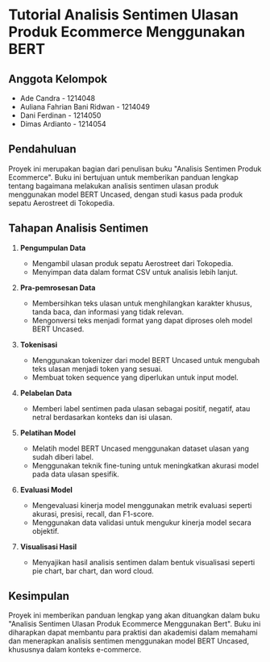 # Tutorial Analisis Sentimen Ulasan Produk Ecommerce Menggunakan BERT

## Anggota Kelompok

- Ade Candra - 1214048
- Auliana Fahrian Bani Ridwan - 1214049
- Dani Ferdinan - 1214050
- Dimas Ardianto - 1214054

## Pendahuluan

Proyek ini merupakan bagian dari penulisan buku "Analisis Sentimen Produk Ecommerce". Buku ini bertujuan untuk memberikan panduan lengkap tentang bagaimana melakukan analisis sentimen ulasan produk menggunakan model BERT Uncased, dengan studi kasus pada produk sepatu Aerostreet di Tokopedia.

## Tahapan Analisis Sentimen

1. **Pengumpulan Data**

   - Mengambil ulasan produk sepatu Aerostreet dari Tokopedia.
   - Menyimpan data dalam format CSV untuk analisis lebih lanjut.

2. **Pra-pemrosesan Data**

   - Membersihkan teks ulasan untuk menghilangkan karakter khusus, tanda baca, dan informasi yang tidak relevan.
   - Mengonversi teks menjadi format yang dapat diproses oleh model BERT Uncased.

3. **Tokenisasi**

   - Menggunakan tokenizer dari model BERT Uncased untuk mengubah teks ulasan menjadi token yang sesuai.
   - Membuat token sequence yang diperlukan untuk input model.

4. **Pelabelan Data**

   - Memberi label sentimen pada ulasan sebagai positif, negatif, atau netral berdasarkan konteks dan isi ulasan.

5. **Pelatihan Model**

   - Melatih model BERT Uncased menggunakan dataset ulasan yang sudah diberi label.
   - Menggunakan teknik fine-tuning untuk meningkatkan akurasi model pada data ulasan spesifik.

6. **Evaluasi Model**

   - Mengevaluasi kinerja model menggunakan metrik evaluasi seperti akurasi, presisi, recall, dan F1-score.
   - Menggunakan data validasi untuk mengukur kinerja model secara objektif.

7. **Visualisasi Hasil**
   - Menyajikan hasil analisis sentimen dalam bentuk visualisasi seperti pie chart, bar chart, dan word cloud.

## Kesimpulan

Proyek ini memberikan panduan lengkap yang akan dituangkan dalam buku "Analisis Sentimen Ulasan Produk Ecommerce Menggunakan Bert". Buku ini diharapkan dapat membantu para praktisi dan akademisi dalam memahami dan menerapkan analisis sentimen menggunakan model BERT Uncased, khususnya dalam konteks e-commerce.
